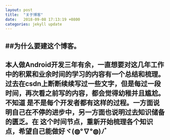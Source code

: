 ```yaml
---
layout: post
title:  "关于博客"
date:   2018-09-08 17:13:19 +0800
categories: jekyll update
---
```

##为什么要建这个博客。
---
  本人做Android开发三年有余，一直想要对这几年工作中的积累和业余时间的学习的内容有一个总结和梳理。
  过去在csdn上断断续续写过一些文字，但是每过一段时间，再次看之前写的内容，都会觉得幼稚并且尴尬。不知道
  是不是每个开发者都有这样的过程。一方面说明自己在不停的进步中，另一方面也说明过去知识储备的匮乏。在
  这个时间节点，重新开始梳理各个知识点，希望自己能做好ヾ(◍°∇°◍)ﾉﾞ
---
